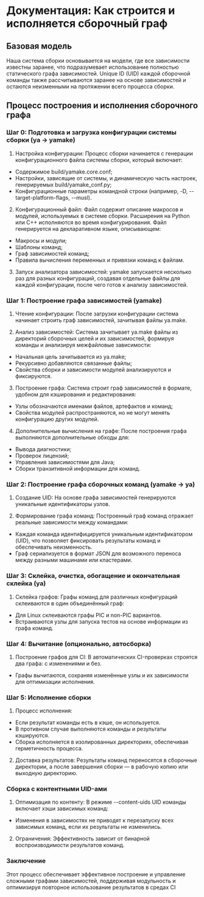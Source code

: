 
# Документация: Как строится и исполняется сборочный граф

## Базовая модель

Наша система сборки основывается на модели, где все зависимости известны заранее, что подразумевает использование полностью статического графа зависимостей. Unique ID (UID) каждой сборочной команды также рассчитываются заранее на основе зависимостей и остаются неизменными на протяжении всего процесса сборки.

## Процесс построения и исполнения сборочного графа

### Шаг 0: Подготовка и загрузка конфигурации системы сборки (ya -> yamake)

1. Настройка конфигурации: Процесс сборки начинается с генерации конфигурационного файла системы сборки, который включает:
- Содержимое build/yamake.core.conf;
- Настройки, зависящие от системы, и динамическую часть настроек, генерируемых build/yamake_conf.py;
- Конфигурационные параметры командной строки (например, -D, --target-platform-flags, --musl).

2. Конфигурационный файл: Файл содержит описание макросов и модулей, используемых в системе сборки. Расширения на Python или C++ исполняются во время конфигурирования. Файл генерируется на декларативном языке, описывающем:
- Макросы и модули;
- Шаблоны команд;
- Граф зависимостей команд;
- Правила вычисления переменных и привязки команд к файлам.

3. Запуск анализатора зависимостей: yamake запускается несколько раз для разных конфигураций, создавая отдельные файлы для каждой конфигурации, после чего готов к анализу зависимостей.

### Шаг 1: Построение графа зависимостей (yamake)

1. Чтение конфигурации: После загрузки конфигурации система начинает строить граф зависимостей, зачитывая файлы ya.make.

2. Анализ зависимостей: Система зачитывает ya.make файлы из директорий сборочных целей и их зависимостей, формируя команды и анализируя межфайловые зависимости:
- Начальная цель зачитывается из ya.make;
- Рекурсивно добавляются связанные файлы;
- Свойства сборки и зависимости модулей анализируются и фиксируются.

3. Построение графа: Система строит граф зависимостей в формате, удобном для кэширования и редактирования:
- Узлы обозначаются именами файлов, артефактов и команд;
- Свойства модулей распространяются, но не могут менять конфигурацию других модулей.

4. Дополнительные вычисления на графе: После построения графа выполняются дополнительные обходы для:
- Вывода диагностики;
- Проверок лицензий;
- Управления зависимостями для Java;
- Сборки транзитивной информации для команд.

### Шаг 2: Построение графа сборочных команд (yamake -> ya)

1. Создание UID: На основе графа зависимостей генерируются уникальные идентификаторы узлов.

2. Формирование графа команд: Построенный граф команд отражает реальные зависимости между командами:
- Каждая команда идентифицируется уникальным идентификатором (UID), что позволяет фиксировать результаты команд и обеспечивать неизменность.
- Граф сериализуется в формат JSON для возможного переноса между разными машинами или кластерами.

### Шаг 3: Склейка, очистка, обогащение и окончательная склейка (ya)

1. Склейка графов: Графы команд для различных конфигураций склеиваются в один объединённый граф:
- Для Linux склеиваются графы PIC и non-PIC вариантов.
- Встраиваются узлы для запуска тестов на основе информации из графа команд.

### Шаг 4: Вычитание (опционально, автосборка)

1. Построение графов для CI: В автоматических CI-проверках строятся два графа: с изменениями и без.
- Графы вычитаются, сохраняя изменённые узлы и их зависимости для оптимизации исполнения.

### Шаг 5: Исполнение сборки

1. Процесс исполнения:
- Если результат команды есть в кэше, он используется.
- В противном случае выполняются команды и результаты кэшируются.
- Сборка исполняется в изолированных директориях, обеспечивая герметичность процесса.

2. Доставка результатов: Результаты команд переносятся в сборочные директории, а после завершения сборки — в рабочую копию или выходную директорию.

### Сборка с контентными UID-ами

1. Оптимизация по контенту: В режиме --content-uids UID команды включает хэши зависимых команд:
- Изменения в зависимостях не приводят к перезапуску всех зависимых команд, если их результаты не изменились.

2. Ограничения: Эффективность зависит от бинарной воспроизводимости результатов команд.

### Заключение

Этот процесс обеспечивает эффективное построение и управление сложными графами зависимостей, поддерживая модульность и оптимизируя повторное использование результатов в средах CI
